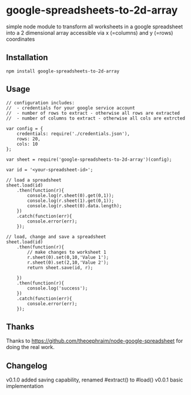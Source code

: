 # google-spreadsheets-to-2d-array
simple node module to transform all worksheets in a google spreadsheet into a 2 dimensional array accessible
via x (=columns) and y (=rows) coordinates

## Installation

    npm install google-spreadsheets-to-2d-array

## Usage


	// configuration includes:
	//  - credentials for your google service account
	//  - number of rows to extract - otherwise all rows are extracted
	//  - number of columns to extract - otherwise all cols are extrcted

	var config = {
		credentials: require('./credentials.json'),
		rows: 20,
		cols: 10
	};

	var sheet = require('google-spreadsheets-to-2d-array')(config);

	var id = '<your-spreadsheet-id>';

	// load a spreadsheet
	sheet.load(id)
    	.then(function(r){
    		console.log(r.sheet(0).get(0,1));
    		console.log(r.sheet(1).get(0,1));
    		console.log(r.sheet(0).data.length);
    	})
    	.catch(function(err){
    		console.error(err);
    	});

	// load, change and save a spreadsheet
	sheet.load(id)
    	.then(function(r){
    		// make changes to worksheet 1
    		r.sheet(0).set(0,10,'Value 1');
    		r.sheet(0).set(2,10,'Value 2');
    		return sheet.save(id, r);

    	})
    	.then(function(r){
    		console.log('success');
    	})
    	.catch(function(err){
    		console.error(err);
    	});



## Thanks

Thanks to https://github.com/theoephraim/node-google-spreadsheet for doing the real work.


## Changelog

v0.1.0 added saving capability, renamed #extract() to #load()
v0.0.1 basic implementation